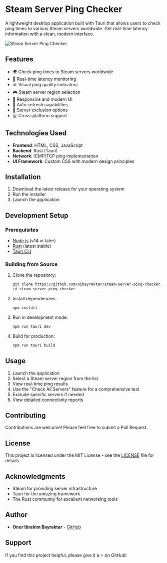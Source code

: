 # Steam Server Ping Checker

A lightweight desktop application built with Tauri that allows users to check ping times to various Steam servers worldwide. Get real-time latency information with a clean, modern interface.

![Steam Server Ping Checker](screenshot.png)

## Features

- 🌍 Check ping times to Steam servers worldwide
- 🚀 Real-time latency monitoring
- 📊 Visual ping quality indicators
- 🎮 Steam server region selection
- 📱 Responsive and modern UI
- 🔄 Auto-refresh capabilities
- 🎯 Server exclusion options
- 💻 Cross-platform support

## Technologies Used

- **Frontend**: HTML, CSS, JavaScript
- **Backend**: Rust (Tauri)
- **Network**: ICMP/TCP ping implementation
- **UI Framework**: Custom CSS with modern design principles

## Installation

1. Download the latest release for your operating system
2. Run the installer
3. Launch the application

## Development Setup

### Prerequisites

- [Node.js](https://nodejs.org/) (v14 or later)
- [Rust](https://rustup.rs/) (latest stable)
- [Tauri CLI](https://tauri.app/v1/guides/getting-started/prerequisites)

### Building from Source

1. Clone the repository:
   ```bash
   git clone https://github.com/oibayraktar/steam-server-ping-checker.git
   cd steam-server-ping-checker
   ```

2. Install dependencies:
   ```bash
   npm install
   ```

3. Run in development mode:
   ```bash
   npm run tauri dev
   ```

4. Build for production:
   ```bash
   npm run tauri build
   ```

## Usage

1. Launch the application
2. Select a Steam server region from the list
3. View real-time ping results
4. Use the "Check All Servers" feature for a comprehensive test
5. Exclude specific servers if needed
6. View detailed connectivity reports

## Contributing

Contributions are welcome! Please feel free to submit a Pull Request.

## License

This project is licensed under the MIT License - see the [LICENSE](LICENSE) file for details.

## Acknowledgments

- Steam for providing server infrastructure
- Tauri for the amazing framework
- The Rust community for excellent networking tools

## Author

- **Onur Ibrahim Bayraktar** - [GitHub](https://github.com/oibayraktar)

## Support

If you find this project helpful, please give it a ⭐️ on GitHub! 